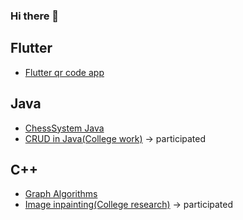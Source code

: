 ### Hi there 👋




## Flutter

* [Flutter qr code app](https://github.com/HomeniqueM/flutter_qr_code_app)
 

## Java

* [ChessSystem Java](https://github.com/Cyber-Kai/ChessSystem-Java)
* [CRUD in Java(College work)](https://github.com/solid-titans/AEDs3) -> participated

## C++ 

* [Graph Algorithms ](https://github.com/HomeniqueM/Graph-algorithms_cpp)
* [Image inpainting(College research)](https://github.com/solid-titans/image-inpaiting-in-cpp) -> participated

<!--
**HomeniqueM/HomeniqueM** is a ✨ _special_ ✨ repository because its `README.md` (this file) appears on your GitHub profile.
